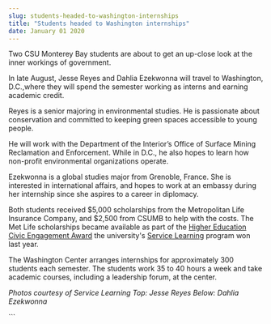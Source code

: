 ```yaml
---
slug: students-headed-to-washington-internships
title: "Students headed to Washington internships"
date: January 01 2020
---
```


 
<p>
  Two CSU Monterey Bay students are about to get an up-close look at the inner
  workings of government.
</p>
<p>
  In late August, Jesse Reyes and Dahlia Ezekwonna will travel to Washington,
  D.C.,where they will spend the semester working as interns and earning
  academic credit.
</p>
<p>
  Reyes is a senior majoring in environmental studies. He is passionate about
  conservation and committed to keeping green spaces accessible to young people.
</p>
<p>
  He will work with the Department of the Interior’s Office of Surface Mining
  Reclamation and Enforcement. While in D.C., he also hopes to learn how
  non-profit environmental organizations operate.
</p>
<p>
  Ezekwonna is a global studies major from Grenoble, France. She is interested
  in international affairs, and hopes to work at an embassy during her
  internship since she aspires to a career in diplomacy.
</p>
<p>
  Both students received $5,000 scholarships from the Metropolitan Life
  Insurance Company, and $2,500 from CSUMB to help with the costs. The Met Life
  scholarships became available as part of the
  <a
    href="https://news.csumb.edu/news/2013/jul/29/another-service-learning-award-csumb"
    >Higher Education Civic Engagement Award</a
  >
  the university's
  <a href="https://service.csumb.edu">Service Learning</a> program won last year.
</p>
<p>
  The Washington Center arranges internships for approximately 300 students each
  semester. The students work 35 to 40 hours a week and take academic courses,
  including a leadership forum, at the center.
</p>
<p>
  <em
    >Photos courtesy of Service Learning Top: Jesse Reyes Below: Dahlia
    Ezekwonna</em
  >
</p>
```
